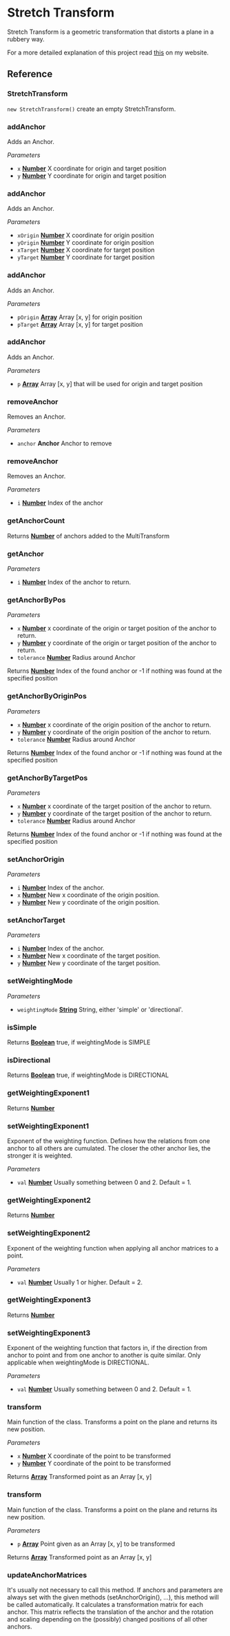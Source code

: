 # Stretch Transform

Stretch Transform is a geometric transformation that distorts a plane in a rubbery way. 

For a more detailed explanation of this project read [this](https://hartmut-bohnacker.de/projects/stretch-transform) on my website.

## Reference

<!-- Generated by documentation.js. Update this documentation by updating the source code. -->

### StretchTransform

`new StretchTransform()` create an empty StretchTransform.

### addAnchor

Adds an Anchor.

*Parameters*

-   `x` **[Number](https://developer.mozilla.org/en-US/docs/Web/JavaScript/Reference/Global_Objects/Number)** X coordinate for origin and target position
-   `y` **[Number](https://developer.mozilla.org/en-US/docs/Web/JavaScript/Reference/Global_Objects/Number)** Y coordinate for origin and target position

### addAnchor

Adds an Anchor.

*Parameters*

-   `xOrigin` **[Number](https://developer.mozilla.org/en-US/docs/Web/JavaScript/Reference/Global_Objects/Number)** X coordinate for origin position
-   `yOrigin` **[Number](https://developer.mozilla.org/en-US/docs/Web/JavaScript/Reference/Global_Objects/Number)** Y coordinate for origin position
-   `xTarget` **[Number](https://developer.mozilla.org/en-US/docs/Web/JavaScript/Reference/Global_Objects/Number)** X coordinate for target position
-   `yTarget` **[Number](https://developer.mozilla.org/en-US/docs/Web/JavaScript/Reference/Global_Objects/Number)** Y coordinate for target position

### addAnchor

Adds an Anchor.

*Parameters*

-   `pOrigin` **[Array](https://developer.mozilla.org/en-US/docs/Web/JavaScript/Reference/Global_Objects/Array)** Array [x, y] for origin position
-   `pTarget` **[Array](https://developer.mozilla.org/en-US/docs/Web/JavaScript/Reference/Global_Objects/Array)** Array [x, y] for target position

### addAnchor

Adds an Anchor.

*Parameters*

-   `p` **[Array](https://developer.mozilla.org/en-US/docs/Web/JavaScript/Reference/Global_Objects/Array)** Array [x, y] that will be used for origin and target position

### removeAnchor

Removes an Anchor.

*Parameters*

-   `anchor` **Anchor** Anchor to remove

### removeAnchor

Removes an Anchor.

*Parameters*

-   `i` **[Number](https://developer.mozilla.org/en-US/docs/Web/JavaScript/Reference/Global_Objects/Number)** Index of the anchor

### getAnchorCount

Returns **[Number](https://developer.mozilla.org/en-US/docs/Web/JavaScript/Reference/Global_Objects/Number)** of anchors added to the MultiTransform

### getAnchor

*Parameters*

-   `i` **[Number](https://developer.mozilla.org/en-US/docs/Web/JavaScript/Reference/Global_Objects/Number)** Index of the anchor to return.

### getAnchorByPos

*Parameters*

-   `x` **[Number](https://developer.mozilla.org/en-US/docs/Web/JavaScript/Reference/Global_Objects/Number)** x coordinate of the origin or target position of the anchor to return.
-   `y` **[Number](https://developer.mozilla.org/en-US/docs/Web/JavaScript/Reference/Global_Objects/Number)** y coordinate of the origin or target position of the anchor to return.
-   `tolerance` **[Number](https://developer.mozilla.org/en-US/docs/Web/JavaScript/Reference/Global_Objects/Number)** Radius around Anchor

Returns **[Number](https://developer.mozilla.org/en-US/docs/Web/JavaScript/Reference/Global_Objects/Number)** Index of the found anchor or -1 if nothing was found at the
        specified position

### getAnchorByOriginPos

*Parameters*

-   `x` **[Number](https://developer.mozilla.org/en-US/docs/Web/JavaScript/Reference/Global_Objects/Number)** x coordinate of the origin position of the anchor to return.
-   `y` **[Number](https://developer.mozilla.org/en-US/docs/Web/JavaScript/Reference/Global_Objects/Number)** y coordinate of the origin position of the anchor to return.
-   `tolerance` **[Number](https://developer.mozilla.org/en-US/docs/Web/JavaScript/Reference/Global_Objects/Number)** Radius around Anchor

Returns **[Number](https://developer.mozilla.org/en-US/docs/Web/JavaScript/Reference/Global_Objects/Number)** Index of the found anchor or -1 if nothing was found at the
        specified position

### getAnchorByTargetPos

*Parameters*

-   `x` **[Number](https://developer.mozilla.org/en-US/docs/Web/JavaScript/Reference/Global_Objects/Number)** x coordinate of the target position of the anchor to return.
-   `y` **[Number](https://developer.mozilla.org/en-US/docs/Web/JavaScript/Reference/Global_Objects/Number)** y coordinate of the target position of the anchor to return.
-   `tolerance` **[Number](https://developer.mozilla.org/en-US/docs/Web/JavaScript/Reference/Global_Objects/Number)** Radius around Anchor

Returns **[Number](https://developer.mozilla.org/en-US/docs/Web/JavaScript/Reference/Global_Objects/Number)** Index of the found anchor or -1 if nothing was found at the
        specified position

### setAnchorOrigin

*Parameters*

-   `i` **[Number](https://developer.mozilla.org/en-US/docs/Web/JavaScript/Reference/Global_Objects/Number)** Index of the anchor.
-   `x` **[Number](https://developer.mozilla.org/en-US/docs/Web/JavaScript/Reference/Global_Objects/Number)** New x coordinate of the origin position.
-   `y` **[Number](https://developer.mozilla.org/en-US/docs/Web/JavaScript/Reference/Global_Objects/Number)** New y coordinate of the origin position.

### setAnchorTarget

*Parameters*

-   `i` **[Number](https://developer.mozilla.org/en-US/docs/Web/JavaScript/Reference/Global_Objects/Number)** Index of the anchor.
-   `x` **[Number](https://developer.mozilla.org/en-US/docs/Web/JavaScript/Reference/Global_Objects/Number)** New x coordinate of the target position.
-   `y` **[Number](https://developer.mozilla.org/en-US/docs/Web/JavaScript/Reference/Global_Objects/Number)** New y coordinate of the target position.

### setWeightingMode

*Parameters*

-   `weightingMode` **[String](https://developer.mozilla.org/en-US/docs/Web/JavaScript/Reference/Global_Objects/String)** String, either 'simple' or 'directional'.

### isSimple

Returns **[Boolean](https://developer.mozilla.org/en-US/docs/Web/JavaScript/Reference/Global_Objects/Boolean)** true, if weightingMode is SIMPLE

### isDirectional

Returns **[Boolean](https://developer.mozilla.org/en-US/docs/Web/JavaScript/Reference/Global_Objects/Boolean)** true, if weightingMode is DIRECTIONAL

### getWeightingExponent1

Returns **[Number](https://developer.mozilla.org/en-US/docs/Web/JavaScript/Reference/Global_Objects/Number)** 

### setWeightingExponent1

Exponent of the weighting function. Defines how the relations from one anchor
to all others are cumulated. The closer the other anchor lies, the
stronger it is weighted.

*Parameters*

-   `val` **[Number](https://developer.mozilla.org/en-US/docs/Web/JavaScript/Reference/Global_Objects/Number)** Usually something between 0 and 2. Default = 1.

### getWeightingExponent2

Returns **[Number](https://developer.mozilla.org/en-US/docs/Web/JavaScript/Reference/Global_Objects/Number)** 

### setWeightingExponent2

Exponent of the weighting function when applying all anchor matrices to a
point.

*Parameters*

-   `val` **[Number](https://developer.mozilla.org/en-US/docs/Web/JavaScript/Reference/Global_Objects/Number)** Usually 1 or higher. Default = 2.

### getWeightingExponent3

Returns **[Number](https://developer.mozilla.org/en-US/docs/Web/JavaScript/Reference/Global_Objects/Number)** 

### setWeightingExponent3

Exponent of the weighting function that factors in, if the direction
from anchor to point and from one anchor to another is quite similar.
Only applicable when weightingMode is DIRECTIONAL.

*Parameters*

-   `val` **[Number](https://developer.mozilla.org/en-US/docs/Web/JavaScript/Reference/Global_Objects/Number)** Usually something between 0 and 2. Default = 1.

### transform

Main function of the class. Transforms a point on the plane and returns
its new position.

*Parameters*

-   `x` **[Number](https://developer.mozilla.org/en-US/docs/Web/JavaScript/Reference/Global_Objects/Number)** X coordinate of the point to be transformed
-   `y` **[Number](https://developer.mozilla.org/en-US/docs/Web/JavaScript/Reference/Global_Objects/Number)** Y coordinate of the point to be transformed

Returns **[Array](https://developer.mozilla.org/en-US/docs/Web/JavaScript/Reference/Global_Objects/Array)** Transformed point as an Array [x, y]

### transform

Main function of the class. Transforms a point on the plane and returns
its new position.

*Parameters*

-   `p` **[Array](https://developer.mozilla.org/en-US/docs/Web/JavaScript/Reference/Global_Objects/Array)** Point given as an Array [x, y] to be transformed

Returns **[Array](https://developer.mozilla.org/en-US/docs/Web/JavaScript/Reference/Global_Objects/Array)** Transformed point as an Array [x, y]

### updateAnchorMatrices

It's usually not necessary to call this method. If anchors and parameters
are always set with the given methods (setAnchorOrigin(), ...), this
method will be called automatically. It calculates a transformation
matrix for each anchor. This matrix reflects the translation of the
anchor and the rotation and scaling depending on the (possibly) changed
positions of all other anchors.
